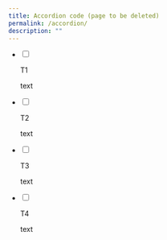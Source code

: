```yaml
---
title: Accordion code (page to be deleted)
permalink: /accordion/
description: ""
---
```

<ul class="jekyllcodex_accordion">
<li>

<input id="accordion1" type="checkbox">

<label for="accordion1">T1</label>

<div>

<p> 

text	

</p>

</div>

</li>
<li>

<input id="accordion2" type="checkbox">

<label for="accordion2">T2 </label>
<div>

<p>
	
text
	
</p>

</div>

</li>
	
<li>
<input id="accordion3" type="checkbox">

<label for="accordion3">T3</label>

<div>
<p>

text
</p>

</div>
</li>
<li>

<input id="accordion4" type="checkbox">

<label for="accordion4">T4</label>

<div>

<p>
text	
</p>

	
</div>

</li>
	
</ul>